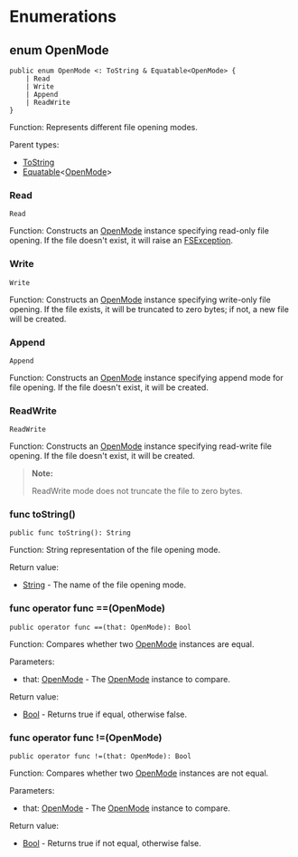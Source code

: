 # Enumerations

## enum OpenMode

```cangjie
public enum OpenMode <: ToString & Equatable<OpenMode> {
    | Read
    | Write
    | Append
    | ReadWrite
}
```

Function: Represents different file opening modes.

Parent types:

- [ToString](../../../std_en/core/core_package_api/core_package_interfaces.md#interface-tostring)
- [Equatable](../../../std_en/core/core_package_api/core_package_interfaces.md#interface-equatablet)\<[OpenMode](./fs_package_enums.md#enum-openmode)>

### Read

```cangjie
Read
```

Function: Constructs an [OpenMode](fs_package_enums.md#enum-openmode) instance specifying read-only file opening. If the file doesn't exist, it will raise an [FSException](fs_package_exceptions.md#class-fsexception).

### Write

```cangjie
Write
```

Function: Constructs an [OpenMode](fs_package_enums.md#enum-openmode) instance specifying write-only file opening. If the file exists, it will be truncated to zero bytes; if not, a new file will be created.

### Append

```cangjie
Append
```

Function: Constructs an [OpenMode](fs_package_enums.md#enum-openmode) instance specifying append mode for file opening. If the file doesn't exist, it will be created.

### ReadWrite

```cangjie
ReadWrite
```

Function: Constructs an [OpenMode](fs_package_enums.md#enum-openmode) instance specifying read-write file opening. If the file doesn't exist, it will be created.

> **Note:**
>
> ReadWrite mode does not truncate the file to zero bytes.

### func toString()

```cangjie
public func toString(): String
```

Function: String representation of the file opening mode.

Return value:

- [String](../../../std_en/core/core_package_api/core_package_structs.md#struct-string) - The name of the file opening mode.

### func operator func ==(OpenMode)

```cangjie
public operator func ==(that: OpenMode): Bool
```

Function: Compares whether two [OpenMode](fs_package_enums.md#enum-openmode) instances are equal.

Parameters:

- that: [OpenMode](fs_package_enums.md#enum-openmode) - The [OpenMode](fs_package_enums.md#enum-openmode) instance to compare.

Return value:

- [Bool](../../../std_en/core/core_package_api/core_package_intrinsics.md#bool) - Returns true if equal, otherwise false.

### func operator func !=(OpenMode)

```cangjie
public operator func !=(that: OpenMode): Bool
```

Function: Compares whether two [OpenMode](fs_package_enums.md#enum-openmode) instances are not equal.

Parameters:

- that: [OpenMode](fs_package_enums.md#enum-openmode) - The [OpenMode](fs_package_enums.md#enum-openmode) instance to compare.

Return value:

- [Bool](../../../std_en/core/core_package_api/core_package_intrinsics.md#bool) - Returns true if not equal, otherwise false.